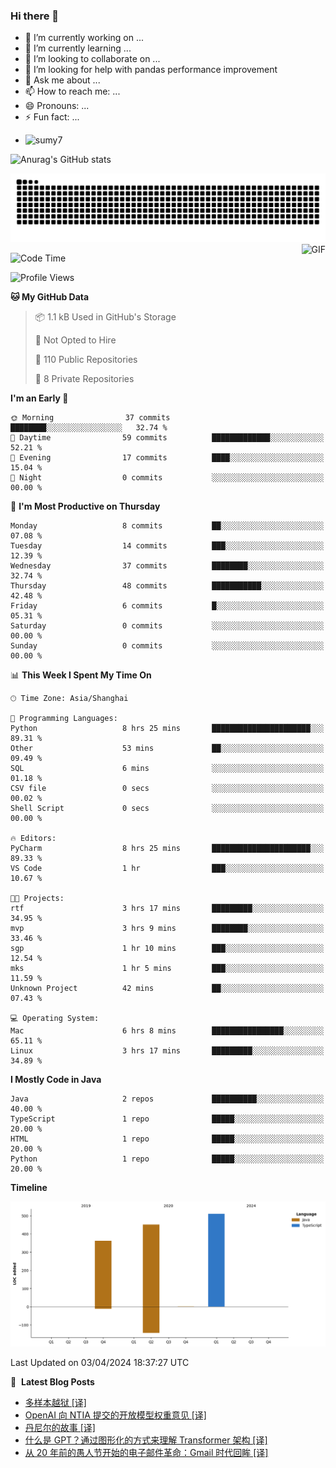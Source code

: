 ### Hi there 👋
<!--
**alloevil/alloevil** is a ✨ _special_ ✨ repository because its `README.md` (this file) appears on your GitHub profile.

Here are some ideas to get you started:

- 🔭 I’m currently working on ...
- 🌱 I’m currently learning ...
- 👯 I’m looking to collaborate on ...
- 🤔 I’m looking for help with ...
- 💬 Ask me about ...
- 📫 How to reach me: ...
- 😄 Pronouns: ...
- ⚡ Fun fact: ...
-->

- 🔭 I’m currently working on ...
- 🌱 I’m currently learning ...
- 👯 I’m looking to collaborate on ...
- 🤔 I’m looking for help with pandas performance improvement
- 💬 Ask me about ...
- 📫 How to reach me: ...
- 😄 Pronouns: ...
- ⚡ Fun fact: ...
  
+ ![sumy7](https://komarev.com/ghpvc/?username=alloevil)

![Anurag's GitHub stats](https://github-readme-stats.vercel.app/api?username=alloevil&show_icons=true&bg_color=00000000)

<picture align="center">
  <source media="(prefers-color-scheme: dark)" srcset="https://github.com/alloevil/alloevil/blob/output/github-contribution-grid-snake.svg">
  <source media="(prefers-color-scheme: dark)" srcset="https://github.com/alloevil/alloevil/blob/output/github-contribution-grid-snake.svg">
  <img alt="github contribution grid snake animation" src="https://github.com/alloevil/alloevil/blob/output/github-contribution-grid-snake.svg">
</picture>

<img align="right" alt="GIF" src="https://raw.githubusercontent.com/JoeyBling/JoeyBling/master/pic/pusheencode.gif" />

<!--START_SECTION:waka-->
![Code Time](http://img.shields.io/badge/Code%20Time-2%2C164%20hrs%2040%20mins-blue)

![Profile Views](http://img.shields.io/badge/Profile%20Views-0-blue)

**🐱 My GitHub Data** 

> 📦 1.1 kB Used in GitHub's Storage 
 > 
> 🚫 Not Opted to Hire
 > 
> 📜 110 Public Repositories 
 > 
> 🔑 8 Private Repositories 
 > 
**I'm an Early 🐤** 

```text
🌞 Morning                37 commits          ████████░░░░░░░░░░░░░░░░░   32.74 % 
🌆 Daytime                59 commits          █████████████░░░░░░░░░░░░   52.21 % 
🌃 Evening                17 commits          ████░░░░░░░░░░░░░░░░░░░░░   15.04 % 
🌙 Night                  0 commits           ░░░░░░░░░░░░░░░░░░░░░░░░░   00.00 % 
```
📅 **I'm Most Productive on Thursday** 

```text
Monday                   8 commits           ██░░░░░░░░░░░░░░░░░░░░░░░   07.08 % 
Tuesday                  14 commits          ███░░░░░░░░░░░░░░░░░░░░░░   12.39 % 
Wednesday                37 commits          ████████░░░░░░░░░░░░░░░░░   32.74 % 
Thursday                 48 commits          ███████████░░░░░░░░░░░░░░   42.48 % 
Friday                   6 commits           █░░░░░░░░░░░░░░░░░░░░░░░░   05.31 % 
Saturday                 0 commits           ░░░░░░░░░░░░░░░░░░░░░░░░░   00.00 % 
Sunday                   0 commits           ░░░░░░░░░░░░░░░░░░░░░░░░░   00.00 % 
```


📊 **This Week I Spent My Time On** 

```text
🕑︎ Time Zone: Asia/Shanghai

💬 Programming Languages: 
Python                   8 hrs 25 mins       ██████████████████████░░░   89.31 % 
Other                    53 mins             ██░░░░░░░░░░░░░░░░░░░░░░░   09.49 % 
SQL                      6 mins              ░░░░░░░░░░░░░░░░░░░░░░░░░   01.18 % 
CSV file                 0 secs              ░░░░░░░░░░░░░░░░░░░░░░░░░   00.02 % 
Shell Script             0 secs              ░░░░░░░░░░░░░░░░░░░░░░░░░   00.00 % 

🔥 Editors: 
PyCharm                  8 hrs 25 mins       ██████████████████████░░░   89.33 % 
VS Code                  1 hr                ███░░░░░░░░░░░░░░░░░░░░░░   10.67 % 

🐱‍💻 Projects: 
rtf                      3 hrs 17 mins       █████████░░░░░░░░░░░░░░░░   34.95 % 
mvp                      3 hrs 9 mins        ████████░░░░░░░░░░░░░░░░░   33.46 % 
sgp                      1 hr 10 mins        ███░░░░░░░░░░░░░░░░░░░░░░   12.54 % 
mks                      1 hr 5 mins         ███░░░░░░░░░░░░░░░░░░░░░░   11.59 % 
Unknown Project          42 mins             ██░░░░░░░░░░░░░░░░░░░░░░░   07.43 % 

💻 Operating System: 
Mac                      6 hrs 8 mins        ████████████████░░░░░░░░░   65.11 % 
Linux                    3 hrs 17 mins       █████████░░░░░░░░░░░░░░░░   34.89 % 
```

**I Mostly Code in Java** 

```text
Java                     2 repos             ██████████░░░░░░░░░░░░░░░   40.00 % 
TypeScript               1 repo              █████░░░░░░░░░░░░░░░░░░░░   20.00 % 
HTML                     1 repo              █████░░░░░░░░░░░░░░░░░░░░   20.00 % 
Python                   1 repo              █████░░░░░░░░░░░░░░░░░░░░   20.00 % 
```



**Timeline**

![Lines of Code chart](https://raw.githubusercontent.com/alloevil/alloevil/main/assets/bar_graph.png)


 Last Updated on 03/04/2024 18:37:27 UTC
<!--END_SECTION:waka-->

📕 &nbsp;**Latest Blog Posts**
<!-- BLOG-POST-LIST:START -->
- [多样本越狱 [译]](https://baoyu.io/translations/anthropic/many-shot-jailbreaking)
- [OpenAI 向 NTIA 提交的开放模型权重意见 [译]](https://baoyu.io/translations/openai/openai-s-comment-to-the-ntia-on-open-model-weights)
- [丹尼尔的故事 [译]](https://baoyu.io/translations/story/tale-of-danie)
- [什么是 GPT？通过图形化的方式来理解 Transformer 架构 [译]](https://baoyu.io/translations/transcript/but-what-is-a-gpt-visual-intro-to-transformers)
- [从 20 年前的愚人节开始的电子邮件革命：Gmail 时代回眸 [译]](https://baoyu.io/translations/google/google-gmail-20-year-anniversary-april-fools-marissa-mayer-brin-page)
<!-- BLOG-POST-LIST:END -->
